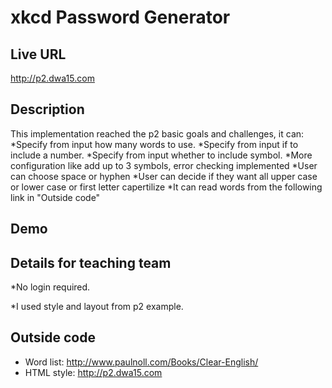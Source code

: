 # xkcd Password Generator

## Live URL
<http://p2.dwa15.com>

## Description
This implementation reached the p2 basic goals and challenges, it can:
*Specify from input how many words to use.
*Specify from input if to include a number.
*Specify from input whether to include symbol.
*More configuration like add up to 3 symbols, error checking implemented
*User can choose space or hyphen
*User can decide if they want all upper case or lower case or first letter capertilize
*It can read words from the following link in "Outside code"


## Demo


## Details for teaching team
*No login required.

 *I used style and layout from p2 example.




## Outside code
 * Word list: http://www.paulnoll.com/Books/Clear-English/
 * HTML style: <http://p2.dwa15.com>
